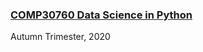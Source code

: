 ### [COMP30760 Data Science in Python](https://github.com/rajitbanerjee/data-science-ucd#comp30760-data-science-in-python)
Autumn Trimester, 2020
